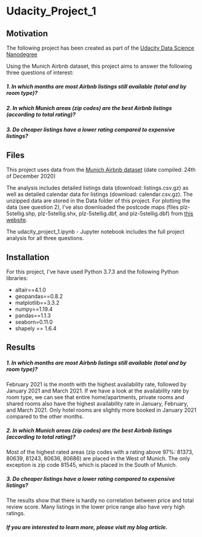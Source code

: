 # Udacity_Project_1


## Motivation

The following project has been created as part of the [Udacity Data Science Nanodegree](https://www.udacity.com/course/data-scientist-nanodegree--nd025)

Using the Munich Airbnb dataset, this project aims to answer the following three questions of interest:

##### 1. In which months are most Airbnb listings still available (total and by room type)?
##### 2. In which Munich areas (zip codes) are the best Airbnb listings (according to total rating)?
##### 3. Do cheaper listings have a lower rating compared to expensive listings? 


## Files

This project uses data from the [Munich Airbnb dataset](http://insideairbnb.com/get-the-data.html) (date compiled: 24th of December 2020)

The analysis includes detailed listings data (download: listings.csv.gz) as well as detailed calendar data for listings (download: calendar.csv.gz). The unzipped data are stored in the Data folder of this project. For plotting the data (see question 2), I've also downloaded the postcode maps (files plz-5stellig.shp, plz-5stellig.shx, plz-5stellig.dbf, and plz-5stellig.dbf) from [this website](https://www.suche-postleitzahl.org/plz-karte-erstellen).  

The udacity_project_1.ipynb  - Jupyter notebook includes the full project analysis for all three questions.


## Installation

For this project, I've have used Python 3.7.3 and the following Python libraries:

- altair==4.1.0
- geopandas==0.8.2
- matplotlib==3.3.2
- numpy==1.19.4
- pandas==1.1.3
- seaborn=0.11.0
- shapely == 1.6.4


## Results

##### 1. In which months are most Airbnb listings still available (total and by room type)?

February 2021 is the month with the highest availability rate, followed by January 2021 and March 2021. If we have a look at the availability rate by room type, we can see that entire home/apartments, private rooms and shared rooms also have the highest availability rate in January, February, and March 2021. Only hotel rooms are slightly more booked in January 2021 compared to the other months.

##### 2. In which Munich areas (zip codes) are the best Airbnb listings (according to total rating)?

Most of the highest rated areas (zip codes with a rating above 97%: 81373, 80639, 81243, 80636, 80686) are placed in the West of Munich. The only exception is zip code 81545, which is placed in the South of Munich.

##### 3. Do cheaper listings have a lower rating compared to expensive listings? 

The results show that there is hardly no correlation between price and total review score. Many listings in the lower price range also have very high ratings. 

##### If you are interested to learn more, please visit my blog article.

